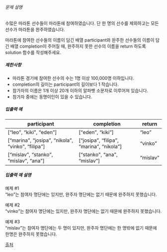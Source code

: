 <div class="guide-section-description">
      <h6 class="guide-section-title">문제 설명</h6>
      <div class="markdown solarized-dark"><p>수많은 마라톤 선수들이 마라톤에 참여하였습니다. 단 한 명의 선수를 제외하고는 모든 선수가 마라톤을 완주하였습니다.</p>

<p>마라톤에 참여한 선수들의 이름이 담긴 배열 participant와 완주한 선수들의 이름이 담긴 배열 completion이 주어질 때, 완주하지 못한 선수의 이름을 return 하도록 solution 함수를 작성해주세요.</p>

<h5>제한사항</h5>

<ul>
<li>마라톤 경기에 참여한 선수의 수는 1명 이상 100,000명 이하입니다.</li>
<li>completion의 길이는 participant의 길이보다 1 작습니다.</li>
<li>참가자의 이름은 1개 이상 20개 이하의 알파벳 소문자로 이루어져 있습니다.</li>
<li>참가자 중에는 동명이인이 있을 수 있습니다.</li>
</ul>

<h5>입출력 예</h5>
<table class="table">
        <thead><tr>
<th>participant</th>
<th>completion</th>
<th>return</th>
</tr>
</thead>
        <tbody><tr>
<td>[<q>leo</q>, <q>kiki</q>, <q>eden</q>]</td>
<td>[<q>eden</q>, <q>kiki</q>]</td>
<td><q>leo</q></td>
</tr>
<tr>
<td>[<q>marina</q>, <q>josipa</q>, <q>nikola</q>, <q>vinko</q>, <q>filipa</q>]</td>
<td>[<q>josipa</q>, <q>filipa</q>, <q>marina</q>, <q>nikola</q>]</td>
<td><q>vinko</q></td>
</tr>
<tr>
<td>[<q>mislav</q>, <q>stanko</q>, <q>mislav</q>, <q>ana</q>]</td>
<td>[<q>stanko</q>, <q>ana</q>, <q>mislav</q>]</td>
<td><q>mislav</q></td>
</tr>
</tbody>
      </table>
<h5>입출력 예 설명</h5>

<p>예제 #1<br>
<q>leo</q>는 참여자 명단에는 있지만, 완주자 명단에는 없기 때문에 완주하지 못했습니다.</p>

<p>예제 #2<br>
<q>vinko</q>는 참여자 명단에는 있지만, 완주자 명단에는 없기 때문에 완주하지 못했습니다.</p>

<p>예제 #3<br>
<q>mislav</q>는 참여자 명단에는 두 명이 있지만, 완주자 명단에는 한 명밖에 없기 때문에 한명은 완주하지 못했습니다.</p>

<p><a href="http://hsin.hr/coci/archive/2014_2015/contest2_tasks.pdf" target="_blank" rel="noopener">출처</a></p>
</div>
    </div>